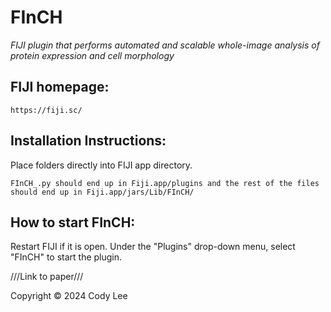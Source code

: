 # FInCH
*FIJI plugin that performs automated and scalable whole-image analysis of protein expression and cell morphology*

  
## FIJI homepage:

    https://fiji.sc/

## Installation Instructions:

Place folders directly into FIJI app directory. 
  
    FInCH_.py should end up in Fiji.app/plugins and the rest of the files should end up in Fiji.app/jars/Lib/FInCH/


## How to start FInCH:
Restart FIJI if it is open. Under the "Plugins" drop-down menu, select "FInCH" to start the plugin.


///Link to paper///

Copyright © 2024 Cody Lee
